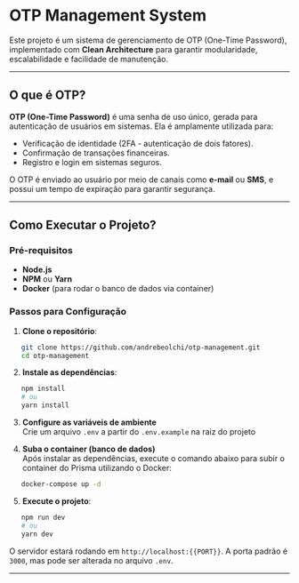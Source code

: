 # OTP Management System

Este projeto é um sistema de gerenciamento de OTP (One-Time Password), implementado com **Clean Architecture** para garantir modularidade, escalabilidade e facilidade de manutenção. 

---

## O que é OTP?

**OTP (One-Time Password)** é uma senha de uso único, gerada para autenticação de usuários em sistemas. Ela é amplamente utilizada para:
- Verificação de identidade (2FA - autenticação de dois fatores).
- Confirmação de transações financeiras.
- Registro e login em sistemas seguros.

O OTP é enviado ao usuário por meio de canais como **e-mail** ou **SMS**, e possui um tempo de expiração para garantir segurança.

---

## Como Executar o Projeto?

### Pré-requisitos

- **Node.js**
- **NPM** ou **Yarn**
- **Docker** (para rodar o banco de dados via container)

### Passos para Configuração

1. **Clone o repositório**:

```bash
   git clone https://github.com/andrebeolchi/otp-management.git
   cd otp-management
````

2. **Instale as dependências**:

```bash
   npm install
   # ou
   yarn install
```

3. **Configure as variáveis de ambiente**
<br>  Crie um arquivo `.env` a partir do `.env.example` na raiz do projeto

4. **Suba o container (banco de dados)**
<br>  Após instalar as dependências, execute o comando abaixo para subir o container do Prisma utilizando o Docker:

```bash
   docker-compose up -d
```

5. **Execute o projeto**:

```bash
   npm run dev
   # ou
   yarn dev
```

O servidor estará rodando em `http://localhost:{{PORT}}`. A porta padrão é `3000`, mas pode ser alterada no arquivo `.env`.

---